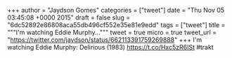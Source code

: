 
+++
author = "Jaydson Gomes"
categories = ["tweet"]
date = "Thu Nov 05 03:45:08 +0000 2015"
draft = false
slug = "6dc52892e86808aca55db496cf552e35e81e9edd"
tags = ["tweet"]
title = """I'm watching Eddie Murphy..."""
tweet = true
micro = true
tweet_url = "https://twitter.com/jaydson/status/662113391759269888"
+++
I'm watching Eddie Murphy: Delirious (1983) https://t.co/Hxc5zR6ISt #trakt
